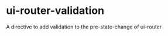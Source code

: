ui-router-validation
====================

A directive to add validation to the pre-state-change of ui-router
